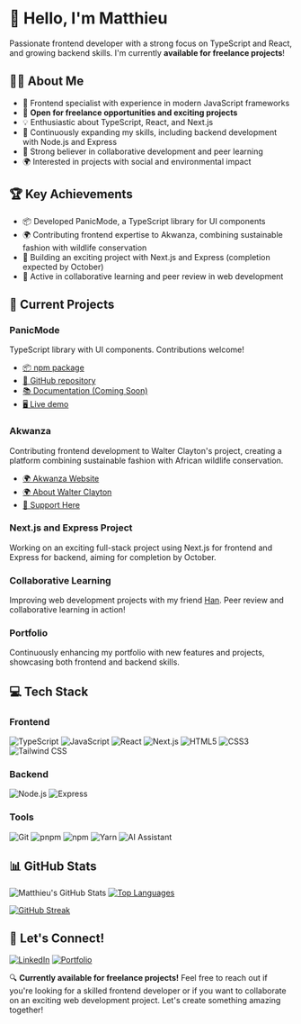 # 👋 Hello, I'm Matthieu

Passionate frontend developer with a strong focus on TypeScript and React, and growing backend skills. I'm currently **available for freelance projects**!

## 👨‍💻 About Me

- 🚀 Frontend specialist with experience in modern JavaScript frameworks
- 💼 **Open for freelance opportunities and exciting projects**
- 💡 Enthusiastic about TypeScript, React, and Next.js
- 🌱 Continuously expanding my skills, including backend development with Node.js and Express
- 🤝 Strong believer in collaborative development and peer learning
- 🌍 Interested in projects with social and environmental impact

## 🏆 Key Achievements

- 📦 Developed PanicMode, a TypeScript library for UI components
- 🌍 Contributing frontend expertise to Akwanza, combining sustainable fashion with wildlife conservation
- 🚀 Building an exciting project with Next.js and Express (completion expected by October)
- 👥 Active in collaborative learning and peer review in web development

## 🚀 Current Projects

### PanicMode
TypeScript library with UI components. Contributions welcome!
- [📦 npm package](https://www.npmjs.com/package/panicmode/v/0.2.4)
- [🐙 GitHub repository](https://github.com/matthieuGravy/panicmode)
- [📚 Documentation (Coming Soon)](https://github.com/matthieuGravy/panicmode-doc)
- [🖥️ Live demo](https://panicmode-example.vercel.app/)

### Akwanza
Contributing frontend development to Walter Clayton's project, creating a platform combining sustainable fashion with African wildlife conservation.
- [🌍 Akwanza Website](https://www.akwanza.com/)
- [🌍 About Walter Clayton](https://www.walterclayton.com/)
- [🎁 Support Here](https://akwanza.teemill.com/)

### Next.js and Express Project
Working on an exciting full-stack project using Next.js for frontend and Express for backend, aiming for completion by October.

### Collaborative Learning
Improving web development projects with my friend [Han](https://github.com/iota07). Peer review and collaborative learning in action!

### Portfolio
Continuously enhancing my portfolio with new features and projects, showcasing both frontend and backend skills.

## 💻 Tech Stack

### Frontend
![TypeScript](https://img.shields.io/badge/-TypeScript-007ACC?style=flat-square&logo=typescript&logoColor=white)
![JavaScript](https://img.shields.io/badge/-JavaScript-F7DF1E?style=flat-square&logo=javascript&logoColor=black)
![React](https://img.shields.io/badge/-React-61DAFB?style=flat-square&logo=react&logoColor=black)
![Next.js](https://img.shields.io/badge/-Next.js-000000?style=flat-square&logo=next.js&logoColor=white)
![HTML5](https://img.shields.io/badge/-HTML5-E34F26?style=flat-square&logo=html5&logoColor=white)
![CSS3](https://img.shields.io/badge/-CSS3-1572B6?style=flat-square&logo=css3&logoColor=white)
![Tailwind CSS](https://img.shields.io/badge/-Tailwind_CSS-38B2AC?style=flat-square&logo=tailwind-css&logoColor=white)

### Backend
![Node.js](https://img.shields.io/badge/-Node.js-339933?style=flat-square&logo=node.js&logoColor=white)
![Express](https://img.shields.io/badge/-Express-000000?style=flat-square&logo=express&logoColor=white)

### Tools
![Git](https://img.shields.io/badge/-Git-F05032?style=flat-square&logo=git&logoColor=white)
![pnpm](https://img.shields.io/badge/-pnpm-F69220?style=flat-square&logo=pnpm&logoColor=white)
![npm](https://img.shields.io/badge/-npm-CB3837?style=flat-square&logo=npm&logoColor=white)
![Yarn](https://img.shields.io/badge/-Yarn-2C8EBB?style=flat-square&logo=yarn&logoColor=white)
![AI Assistant](https://img.shields.io/badge/-AI_Assistant-4B0082?style=flat-square&logo=openai&logoColor=white)

## 📊 GitHub Stats
![Matthieu's GitHub Stats](https://github-readme-stats.vercel.app/api?username=matthieuGravy&show_icons=true&theme=radical)
[![Top Languages](https://github-readme-stats.vercel.app/api/top-langs/?username=matthieuGravy&layout=compact&theme=radical)](https://github.com/matthieuGravy)

[![GitHub Streak](https://github-readme-streak-stats.herokuapp.com/?user=matthieuGravy&theme=radical)](https://git.io/streak-stats)

## 🤝 Let's Connect!
[![LinkedIn](https://img.shields.io/badge/-LinkedIn-0077B5?style=flat-square&logo=LinkedIn&logoColor=white)](https://www.linkedin.com/in/matthieugravy/)
[![Portfolio](https://img.shields.io/badge/-Portfolio-4285F4?style=flat-square&logo=Google-chrome&logoColor=white)](https://itsgravy.dev/)

🔍 **Currently available for freelance projects!** Feel free to reach out if you're looking for a skilled frontend developer or if you want to collaborate on an exciting web development project. Let's create something amazing together!
